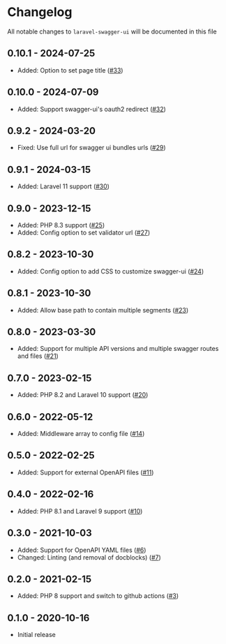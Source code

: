 # Changelog

All notable changes to `laravel-swagger-ui` will be documented in this file

## 0.10.1 - 2024-07-25

- Added: Option to set page title ([#33](https://github.com/nextapps-be/laravel-swagger-ui/pull/33))

## 0.10.0 - 2024-07-09

- Added: Support swagger-ui's oauth2 redirect ([#32](https://github.com/nextapps-be/laravel-swagger-ui/pull/32))

## 0.9.2 - 2024-03-20

- Fixed: Use full url for swagger ui bundles urls ([#29](https://github.com/nextapps-be/laravel-swagger-ui/pull/29))

## 0.9.1 - 2024-03-15

- Added: Laravel 11 support ([#30](https://github.com/nextapps-be/laravel-swagger-ui/pull/30))

## 0.9.0 - 2023-12-15

- Added: PHP 8.3 support ([#25](https://github.com/nextapps-be/laravel-swagger-ui/pull/25))
- Added: Config option to set validator url ([#27](https://github.com/nextapps-be/laravel-swagger-ui/pull/27))

## 0.8.2 - 2023-10-30

- Added: Config option to add CSS to customize swagger-ui ([#24](https://github.com/nextapps-be/laravel-swagger-ui/pull/24))

## 0.8.1 - 2023-10-30

- Added: Allow base path to contain multiple segments ([#23](https://github.com/nextapps-be/laravel-swagger-ui/pull/23))

## 0.8.0 - 2023-03-30

- Added: Support for multiple API versions and multiple swagger routes and files ([#21](https://github.com/nextapps-be/laravel-swagger-ui/pull/21))

## 0.7.0 - 2023-02-15

- Added: PHP 8.2 and Laravel 10 support ([#20](https://github.com/nextapps-be/laravel-swagger-ui/pull/20))

## 0.6.0 - 2022-05-12

- Added: Middleware array to config file ([#14](https://github.com/nextapps-be/laravel-swagger-ui/pull/14))

## 0.5.0 - 2022-02-25

- Added: Support for external OpenAPI files ([#11](https://github.com/nextapps-be/laravel-swagger-ui/pull/11))

## 0.4.0 - 2022-02-16

- Added: PHP 8.1 and Laravel 9 support ([#10](https://github.com/nextapps-be/laravel-swagger-ui/pull/10))

## 0.3.0 - 2021-10-03

- Added: Support for OpenAPI YAML files ([#6](https://github.com/nextapps-be/laravel-swagger-ui/pull/6))
- Changed: Linting (and removal of docblocks) ([#7](https://github.com/nextapps-be/laravel-swagger-ui/pull/7))

## 0.2.0 - 2021-02-15

- Added: PHP 8 support and switch to github actions ([#3](https://github.com/nextapps-be/laravel-swagger-ui/pull/3))

## 0.1.0 - 2020-10-16

- Initial release
